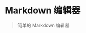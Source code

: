 # Markdown 编辑器

>  简单的 Markdown 编辑器

<common-codepen-snippet title="Vue 3 Markdown Editor" slug="poReOvE" :height="474" tab="js,result" :preview="false" :editable="false" />
